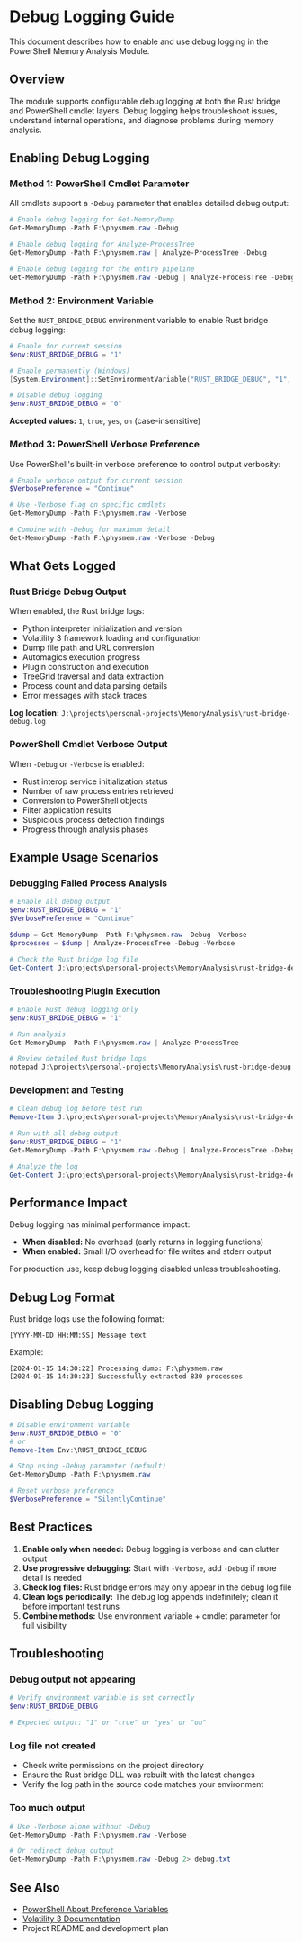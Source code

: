 # Debug Logging Guide

This document describes how to enable and use debug logging in the PowerShell Memory Analysis Module.

## Overview

The module supports configurable debug logging at both the Rust bridge and PowerShell cmdlet layers. Debug logging helps troubleshoot issues, understand internal operations, and diagnose problems during memory analysis.

## Enabling Debug Logging

### Method 1: PowerShell Cmdlet Parameter

All cmdlets support a `-Debug` parameter that enables detailed debug output:

```powershell
# Enable debug logging for Get-MemoryDump
Get-MemoryDump -Path F:\physmem.raw -Debug

# Enable debug logging for Analyze-ProcessTree
Get-MemoryDump -Path F:\physmem.raw | Analyze-ProcessTree -Debug

# Enable debug logging for the entire pipeline
Get-MemoryDump -Path F:\physmem.raw -Debug | Analyze-ProcessTree -Debug -FlagSuspicious
```

### Method 2: Environment Variable

Set the `RUST_BRIDGE_DEBUG` environment variable to enable Rust bridge debug logging:

```powershell
# Enable for current session
$env:RUST_BRIDGE_DEBUG = "1"

# Enable permanently (Windows)
[System.Environment]::SetEnvironmentVariable("RUST_BRIDGE_DEBUG", "1", "User")

# Disable debug logging
$env:RUST_BRIDGE_DEBUG = "0"
```

**Accepted values:** `1`, `true`, `yes`, `on` (case-insensitive)

### Method 3: PowerShell Verbose Preference

Use PowerShell's built-in verbose preference to control output verbosity:

```powershell
# Enable verbose output for current session
$VerbosePreference = "Continue"

# Use -Verbose flag on specific cmdlets
Get-MemoryDump -Path F:\physmem.raw -Verbose

# Combine with -Debug for maximum detail
Get-MemoryDump -Path F:\physmem.raw -Verbose -Debug
```

## What Gets Logged

### Rust Bridge Debug Output

When enabled, the Rust bridge logs:

- Python interpreter initialization and version
- Volatility 3 framework loading and configuration
- Dump file path and URL conversion
- Automagics execution progress
- Plugin construction and execution
- TreeGrid traversal and data extraction
- Process count and data parsing details
- Error messages with stack traces

**Log location:** `J:\projects\personal-projects\MemoryAnalysis\rust-bridge-debug.log`

### PowerShell Cmdlet Verbose Output

When `-Debug` or `-Verbose` is enabled:

- Rust interop service initialization status
- Number of raw process entries retrieved
- Conversion to PowerShell objects
- Filter application results
- Suspicious process detection findings
- Progress through analysis phases

## Example Usage Scenarios

### Debugging Failed Process Analysis

```powershell
# Enable all debug output
$env:RUST_BRIDGE_DEBUG = "1"
$VerbosePreference = "Continue"

$dump = Get-MemoryDump -Path F:\physmem.raw -Debug -Verbose
$processes = $dump | Analyze-ProcessTree -Debug -Verbose

# Check the Rust bridge log file
Get-Content J:\projects\personal-projects\MemoryAnalysis\rust-bridge-debug.log -Tail 50
```

### Troubleshooting Plugin Execution

```powershell
# Enable Rust debug logging only
$env:RUST_BRIDGE_DEBUG = "1"

# Run analysis
Get-MemoryDump -Path F:\physmem.raw | Analyze-ProcessTree

# Review detailed Rust bridge logs
notepad J:\projects\personal-projects\MemoryAnalysis\rust-bridge-debug.log
```

### Development and Testing

```powershell
# Clean debug log before test run
Remove-Item J:\projects\personal-projects\MemoryAnalysis\rust-bridge-debug.log -ErrorAction SilentlyContinue

# Run with all debug output
$env:RUST_BRIDGE_DEBUG = "1"
Get-MemoryDump -Path F:\physmem.raw -Debug | Analyze-ProcessTree -Debug -FlagSuspicious | Format-Table

# Analyze the log
Get-Content J:\projects\personal-projects\MemoryAnalysis\rust-bridge-debug.log
```

## Performance Impact

Debug logging has minimal performance impact:

- **When disabled:** No overhead (early returns in logging functions)
- **When enabled:** Small I/O overhead for file writes and stderr output

For production use, keep debug logging disabled unless troubleshooting.

## Debug Log Format

Rust bridge logs use the following format:

```
[YYYY-MM-DD HH:MM:SS] Message text
```

Example:
```
[2024-01-15 14:30:22] Processing dump: F:\physmem.raw
[2024-01-15 14:30:23] Successfully extracted 830 processes
```

## Disabling Debug Logging

```powershell
# Disable environment variable
$env:RUST_BRIDGE_DEBUG = "0"
# or
Remove-Item Env:\RUST_BRIDGE_DEBUG

# Stop using -Debug parameter (default)
Get-MemoryDump -Path F:\physmem.raw

# Reset verbose preference
$VerbosePreference = "SilentlyContinue"
```

## Best Practices

1. **Enable only when needed:** Debug logging is verbose and can clutter output
2. **Use progressive debugging:** Start with `-Verbose`, add `-Debug` if more detail is needed
3. **Check log files:** Rust bridge errors may only appear in the debug log file
4. **Clean logs periodically:** The debug log appends indefinitely; clean it before important test runs
5. **Combine methods:** Use environment variable + cmdlet parameter for full visibility

## Troubleshooting

### Debug output not appearing

```powershell
# Verify environment variable is set correctly
$env:RUST_BRIDGE_DEBUG

# Expected output: "1" or "true" or "yes" or "on"
```

### Log file not created

- Check write permissions on the project directory
- Ensure the Rust bridge DLL was rebuilt with the latest changes
- Verify the log path in the source code matches your environment

### Too much output

```powershell
# Use -Verbose alone without -Debug
Get-MemoryDump -Path F:\physmem.raw -Verbose

# Or redirect debug output
Get-MemoryDump -Path F:\physmem.raw -Debug 2> debug.txt
```

## See Also

- [PowerShell About Preference Variables](https://docs.microsoft.com/en-us/powershell/module/microsoft.powershell.core/about/about_preference_variables)
- [Volatility 3 Documentation](https://volatility3.readthedocs.io/)
- Project README and development plan

